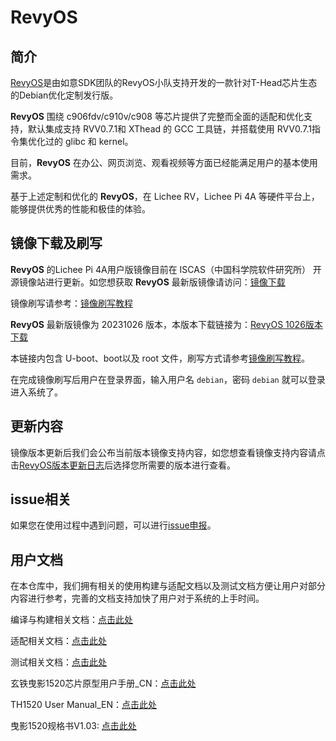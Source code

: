 # RevyOS

## 简介

[RevyOS](https://github.com/orgs/revyos/repositories)是由如意SDK团队的RevyOS小队支持开发的一款针对T-Head芯片生态的Debian优化定制发行版。

__RevyOS__ 围绕 c906fdv/c910v/c908 等芯片提供了完整而全面的适配和优化支持，默认集成支持 RVV0.7.1和 XThead 的 GCC 工具链，并搭载使用 RVV0.7.1指令集优化过的 glibc 和 kernel。

目前，__RevyOS__ 在办公、网页浏览、观看视频等方面已经能满足用户的基本使用需求。

基于上述定制和优化的 __RevyOS__，在 Lichee RV，Lichee Pi 4A 等硬件平台上，能够提供优秀的性能和极佳的体验。

## 镜像下载及刷写

__RevyOS__ 的Lichee Pi 4A用户版镜像目前在 ISCAS（中国科学院软件研究所） 开源镜像站进行更新。如您想获取 __RevyOS__ 最新版镜像请访问：[镜像下载](https://mirror.iscas.ac.cn/revyos/extra/images/lpi4a/)

镜像刷写请参考：[镜像刷写教程](https://wiki.sipeed.com/hardware/zh/lichee/th1520/lpi4a/4_burn_image.html#%E6%89%B9%E9%87%8F%E7%83%A7%E5%BD%95)

__RevyOS__ 最新版镜像为 20231026 版本，本版本下载链接为：[RevyOS 1026版本下载](https://mirror.iscas.ac.cn/revyos/extra/images/lpi4a/20231026/)

本链接内包含 U-boot、boot以及 root 文件，刷写方式请参考[镜像刷写教程](https://wiki.sipeed.com/hardware/zh/lichee/th1520/lpi4a/4_burn_image.html#%E6%89%B9%E9%87%8F%E7%83%A7%E5%BD%95)。

在完成镜像刷写后用户在登录界面，输入用户名 `debian`，密码 `debian` 就可以登录进入系统了。

## 更新内容

镜像版本更新后我们会公布当前版本镜像支持内容，如您想查看镜像支持内容请点击[RevyOS版本更新日志](./Change%20Log/)后选择您所需要的版本进行查看。

## issue相关

如果您在使用过程中遇到问题，可以进行[issue申报](https://github.com/revyos/revyos/issues)。

## 用户文档

在本仓库中，我们拥有相关的使用构建与适配文档以及测试文档方便让用户对部分内容进行参考，完善的文档支持加快了用户对于系统的上手时间。

编译与构建相关文档：[点击此处](./Build/)

适配相关文档：[点击此处](./Adaptation/)

测试相关文档：[点击此处](./Test/)

玄铁曳影1520芯片原型用户手册_CN：[点击此处](https://occ-oss-prod.oss-cn-hangzhou.aliyuncs.com/resource//1697208997919/%E7%8E%84%E9%93%81%E6%9B%B3%E5%BD%B11520%E8%8A%AF%E7%89%87%E5%8E%9F%E5%9E%8B%E7%94%A8%E6%88%B7%E6%89%8B%E5%86%8C_CN.zip)

TH1520 User Manual_EN：[点击此处](https://occ-oss-prod.oss-cn-hangzhou.aliyuncs.com/resource/889768/1697171362880/TH1520%20User%20Manual.zip)

曳影1520规格书V1.03: [点击此处](https://occ-oss-prod.oss-cn-hangzhou.aliyuncs.com/resource/889768/1698042403122/%E6%9B%B3%E5%BD%B11520%E8%A7%84%E6%A0%BC%E4%B9%A6V1.03.pdf)
